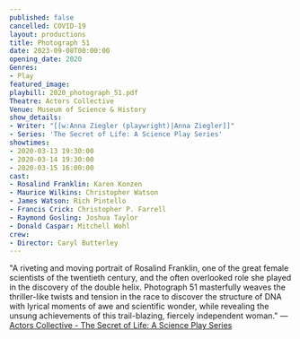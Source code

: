```yaml
---
published: false
cancelled: COVID-19
layout: productions
title: Photograph 51
date: 2023-09-08T00:00:00
opening_date: 2020
Genres: 
- Play
featured_image:
playbill: 2020_photograph_51.pdf
Theatre: Actors Collective
Venue: Museum of Science & History
show_details:
- Writer: "[[w:Anna Ziegler (playwright)|Anna Ziegler]]"
- Series: 'The Secret of Life: A Science Play Series'
showtimes:
- 2020-03-13 19:30:00
- 2020-03-14 19:30:00
- 2020-03-15 16:00:00
cast:
- Rosalind Franklin: Karen Konzen
- Maurice Wilkins: Christopher Watson
- James Watson: Rich Pintello
- Francis Crick: Christopher P. Farrell
- Raymond Gosling: Joshua Taylor
- Donald Caspar: Mitchell Wohl
crew:
- Director: Caryl Butterley
--- 
```


"A riveting and moving portrait of Rosalind Franklin, one of the great female scientists of the twentieth century, and the often overlooked role she played in the discovery of the double helix. Photograph 51 masterfully weaves the thriller-like twists and tension in the race to discover the structure of DNA with lyrical moments of awe and scientific wonder, while revealing the unsung achievements of this trail-blazing, fiercely independent woman." — [Actors Collective - The Secret of Life: A Science Play Series](http://www.actorscollective.com/the-secret-of-life/)

